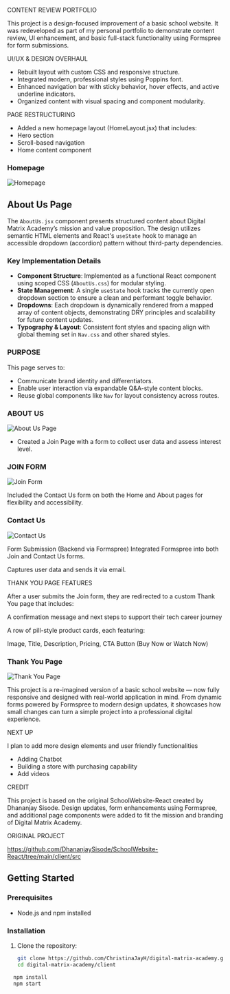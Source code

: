 CONTENT REVIEW PORTFOLIO

This project is a design-focused improvement of a basic school website. It was redeveloped as part of my personal portfolio to demonstrate content review, UI enhancement, and basic full-stack functionality using Formspree for form submissions.


UI/UX & DESIGN OVERHAUL

- Rebuilt layout with custom CSS and responsive structure.
- Integrated modern, professional styles using Poppins font.
- Enhanced navigation bar with sticky behavior, hover effects, and active underline indicators.
- Organized content with visual spacing and component modularity.

PAGE RESTRUCTURING

- Added a new homepage layout (HomeLayout.jsx) that includes:
- Hero section
- Scroll-based navigation
- Home content component
### Homepage
![Homepage](./screenshots/homepage.png)

## About Us Page

The `AboutUs.jsx` component presents structured content about Digital Matrix Academy’s mission and value proposition. The design utilizes semantic HTML elements and React's `useState` hook to manage an accessible dropdown (accordion) pattern without third-party dependencies.

### Key Implementation Details

- **Component Structure**: Implemented as a functional React component using scoped CSS (`AboutUs.css`) for modular styling.
- **State Management**: A single `useState` hook tracks the currently open dropdown section to ensure a clean and performant toggle behavior.
- **Dropdowns**: Each dropdown is dynamically rendered from a mapped array of content objects, demonstrating DRY principles and scalability for future content updates.
- **Typography & Layout**: Consistent font styles and spacing align with global theming set in `Nav.css` and other shared styles.

### PURPOSE

This page serves to:

- Communicate brand identity and differentiators.
- Enable user interaction via expandable Q&A-style content blocks.
- Reuse global components like `Nav` for layout consistency across routes.

### ABOUT US

![About Us Page](./screenshots/about-us.png)


- Created a Join Page with a form to collect user data and assess interest level.
### JOIN FORM
![Join Form](./screenshots/join-form.png)

Included the Contact Us form on both the Home and About pages for flexibility and accessibility.
### Contact Us
![Contact Us](./screenshots/contact-us.png)

Form Submission (Backend via Formspree)
Integrated Formspree into both Join and Contact Us forms.

Captures user data and sends it via email.

THANK YOU PAGE FEATURES 

After a user submits the Join form, they are redirected to a custom Thank You page that includes:

A confirmation message and next steps to support their tech career journey

A row of pill-style product cards, each featuring:

Image, Title, Description, Pricing, CTA Button (Buy Now or Watch Now)

### Thank You Page
![Thank You Page](./screenshots/thank-you-page.png)

This project is a re-imagined version of a basic school website — now fully responsive and designed with real-world application in mind. From dynamic forms powered by Formspree to modern design updates, it showcases how small changes can turn a simple project into a professional digital experience.

NEXT UP

I plan to add more design elements and user friendly functionalities

- Adding Chatbot
- Building a store with purchasing capability 
- Add videos 


CREDIT

This project is based on the original SchoolWebsite-React created by Dhananjay Sisode.
Design updates, form enhancements using Formspree, and additional page components were added to fit the mission and branding of Digital Matrix Academy.

ORIGINAL PROJECT

https://github.com/DhananjaySisode/SchoolWebsite-React/tree/main/client/src 

## Getting Started

### Prerequisites
- Node.js and npm installed

### Installation
1. Clone the repository:
   ```bash
   git clone https://github.com/ChristinaJayH/digital-matrix-academy.git
   cd digital-matrix-academy/client

 ```bash
   npm install
   npm start

